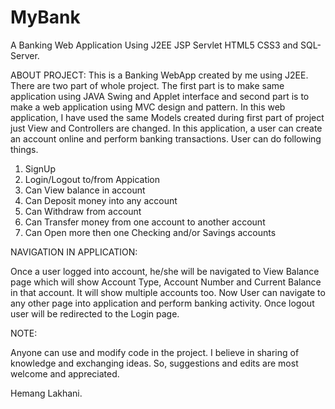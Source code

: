 # MyBank
A Banking Web Application Using J2EE JSP Servlet HTML5 CSS3 and SQL-Server.

ABOUT PROJECT:
This is a Banking WebApp created by me using J2EE. There are two part of whole project. The first part is to make same application using JAVA Swing and Applet interface and second part is to make a web application using MVC design and pattern. In this web application, I have used the same Models created during first part of project just View and Controllers are changed. In this application, a user can create an account online and perform banking transactions. User can do following things.

1. SignUp  
2. Login/Logout to/from Appication
3. Can View balance in account
4. Can Deposit money into any account
5. Can Withdraw from account
6. Can Transfer money from one account to another account
7. Can Open more then one Checking and/or Savings accounts

NAVIGATION IN APPLICATION:

Once a user logged into account, he/she will be navigated to View Balance page which will show Account Type, Account Number and Current Balance in that account. It will show multiple accounts too. Now User can navigate to any other page into application and perform banking activity. Once logout user will be redirected to the Login page.

NOTE: 

Anyone can use and modify code in the project. I believe in sharing of knowledge and exchanging ideas. So, suggestions and edits are most welcome and appreciated.

Hemang Lakhani.
